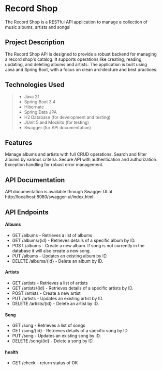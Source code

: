 # Record Shop

The Record Shop is a RESTful API application to manage a collection of music albums, artists and songs! 

## Project Description

The Record Shop API is designed to provide a robust backend for managing a record shop's catalog. It supports operations like creating, reading, updating, and deleting albums and artists. The application is built using Java and Spring Boot, with a focus on clean architecture and best practices.

## Technologies Used

> * Java 21
> * Spring Boot 3.4
> * Hibernate
> * Spring Data JPA
> * H2 Database (for development and testing)
> * JUnit 5 and Mockito (for testing)
> * Swagger (for API documentation)

## Features
Manage albums and artists with full CRUD operations.
Search and filter albums by various criteria.
Secure API with authentication and authorization.
Exception handling for robust error management.

## API Documentation
API documentation is available through Swagger UI at http://localhost:8080/swagger-ui/index.html.

## API Endpoints

#### Albums

* GET /albums - Retrieves a list of albums
* GET /albums/{id} - Retrieves details of a specific album by ID.
* POST /albums - Create a new album. If song is not currently in the database it will also create a new song.
* PUT /albums - Updates an existing album by ID.
* DELETE /albums/{id} - Delete an album by ID.

#### Artists

* GET /artists - Retrieves a list of artists
* GET /artists/{id} - Retrieves details of a specific artists by ID.
* POST /artists - Create a new artist
* PUT /artists - Updates an existing artist by ID.
* DELETE /artists/{id} - Delete an artist by ID.

#### Song

* GET /song - Retrieves a list of songs
* GET /song/{id} - Retrieves details of a specific song by ID.
* PUT /song - Updates an existing song by ID.
* DELETE /song/{id} - Delete a song by ID.

#### health

* GET /check - return status of OK